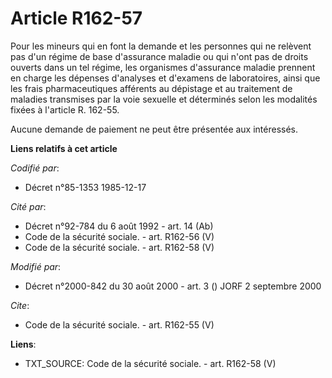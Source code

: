 # Article R162-57

Pour les mineurs qui en font la demande et les personnes qui ne relèvent pas d'un régime de base d'assurance maladie ou qui
n'ont pas de droits ouverts dans un tel régime, les organismes d'assurance maladie prennent en charge les dépenses d'analyses
et d'examens de laboratoires, ainsi que les frais pharmaceutiques afférents au dépistage et au traitement de maladies
transmises par la voie sexuelle et déterminés selon les modalités fixées à l'article R. 162-55.

Aucune demande de paiement ne peut être présentée aux intéressés.

**Liens relatifs à cet article**

_Codifié par_:

  - Décret n°85-1353 1985-12-17

_Cité par_:

  - Décret n°92-784 du 6 août 1992 - art. 14 (Ab)
  - Code de la sécurité sociale. - art. R162-56 (V)
  - Code de la sécurité sociale. - art. R162-58 (V)

_Modifié par_:

  - Décret n°2000-842 du 30 août 2000 - art. 3 () JORF 2 septembre 2000

_Cite_:

  - Code de la sécurité sociale. - art. R162-55 (V)

**Liens**:

  - TXT_SOURCE: Code de la sécurité sociale. - art. R162-58 (V)
